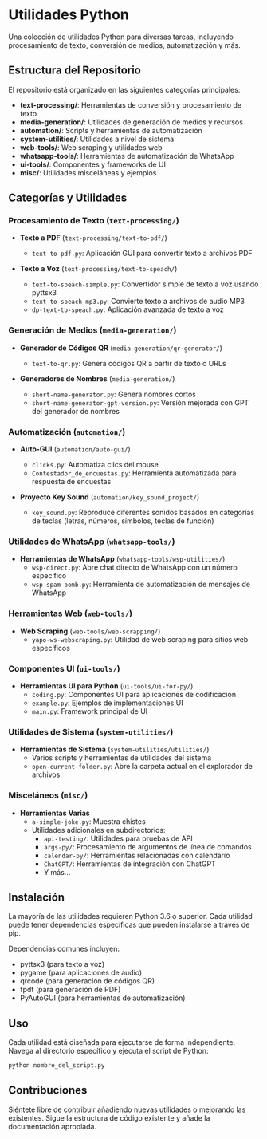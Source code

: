 # Utilidades Python

Una colección de utilidades Python para diversas tareas, incluyendo procesamiento de texto, conversión de medios, automatización y más.

## Estructura del Repositorio

El repositorio está organizado en las siguientes categorías principales:

- **text-processing/**: Herramientas de conversión y procesamiento de texto
- **media-generation/**: Utilidades de generación de medios y recursos
- **automation/**: Scripts y herramientas de automatización
- **system-utilities/**: Utilidades a nivel de sistema
- **web-tools/**: Web scraping y utilidades web
- **whatsapp-tools/**: Herramientas de automatización de WhatsApp
- **ui-tools/**: Componentes y frameworks de UI
- **misc/**: Utilidades misceláneas y ejemplos

## Categorías y Utilidades

### Procesamiento de Texto (`text-processing/`)

- **Texto a PDF** (`text-processing/text-to-pdf/`)
  - `text-to-pdf.py`: Aplicación GUI para convertir texto a archivos PDF

- **Texto a Voz** (`text-processing/text-to-speach/`)
  - `text-to-speach-simple.py`: Convertidor simple de texto a voz usando pyttsx3
  - `text-to-speach-mp3.py`: Convierte texto a archivos de audio MP3
  - `dp-text-to-speach.py`: Aplicación avanzada de texto a voz

### Generación de Medios (`media-generation/`)

- **Generador de Códigos QR** (`media-generation/qr-generator/`)
  - `text-to-qr.py`: Genera códigos QR a partir de texto o URLs

- **Generadores de Nombres** (`media-generation/`)
  - `short-name-generator.py`: Genera nombres cortos
  - `short-name-generator-gpt-version.py`: Versión mejorada con GPT del generador de nombres

### Automatización (`automation/`)

- **Auto-GUI** (`automation/auto-gui/`)
  - `clicks.py`: Automatiza clics del mouse
  - `Contestador_de_encuestas.py`: Herramienta automatizada para respuesta de encuestas

- **Proyecto Key Sound** (`automation/key_sound_project/`)
  - `key_sound.py`: Reproduce diferentes sonidos basados en categorías de teclas (letras, números, símbolos, teclas de función)

### Utilidades de WhatsApp (`whatsapp-tools/`)

- **Herramientas de WhatsApp** (`whatsapp-tools/wsp-utilities/`)
  - `wsp-direct.py`: Abre chat directo de WhatsApp con un número específico
  - `wsp-spam-bomb.py`: Herramienta de automatización de mensajes de WhatsApp

### Herramientas Web (`web-tools/`)

- **Web Scraping** (`web-tools/web-scrapping/`)
  - `yapo-ws-webscraping.py`: Utilidad de web scraping para sitios web específicos

### Componentes UI (`ui-tools/`)

- **Herramientas UI para Python** (`ui-tools/ui-for-py/`)
  - `coding.py`: Componentes UI para aplicaciones de codificación
  - `example.py`: Ejemplos de implementaciones UI
  - `main.py`: Framework principal de UI

### Utilidades de Sistema (`system-utilities/`)

- **Herramientas de Sistema** (`system-utilities/utilities/`)
  - Varios scripts y herramientas de utilidades del sistema
  - `open-current-folder.py`: Abre la carpeta actual en el explorador de archivos

### Misceláneos (`misc/`)

- **Herramientas Varias**
  - `a-simple-joke.py`: Muestra chistes
  - Utilidades adicionales en subdirectorios:
    - `api-testing/`: Utilidades para pruebas de API
    - `args-py/`: Procesamiento de argumentos de línea de comandos
    - `calendar-py/`: Herramientas relacionadas con calendario
    - `ChatGPT/`: Herramientas de integración con ChatGPT
    - Y más...

## Instalación

La mayoría de las utilidades requieren Python 3.6 o superior. Cada utilidad puede tener dependencias específicas que pueden instalarse a través de pip.

Dependencias comunes incluyen:
- pyttsx3 (para texto a voz)
- pygame (para aplicaciones de audio)
- qrcode (para generación de códigos QR)
- fpdf (para generación de PDF)
- PyAutoGUI (para herramientas de automatización)

## Uso

Cada utilidad está diseñada para ejecutarse de forma independiente. Navega al directorio específico y ejecuta el script de Python:

```bash
python nombre_del_script.py
```

## Contribuciones

Siéntete libre de contribuir añadiendo nuevas utilidades o mejorando las existentes. Sigue la estructura de código existente y añade la documentación apropiada. 